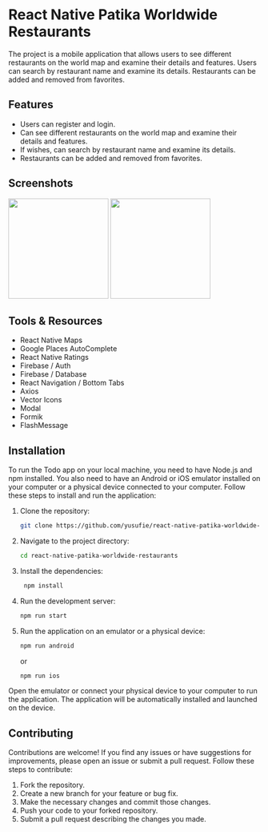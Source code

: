# React Native Patika Worldwide Restaurants

The project is a mobile application that allows users to see different restaurants on the world map and examine their details and features. Users can search by restaurant name and examine its details. Restaurants can be added and removed from favorites.

## Features

- Users can register and login.
- Can see different restaurants on the world map and examine their details and features.
- If wishes, can search by restaurant name and examine its details.
- Restaurants can be added and removed from favorites.


## Screenshots

<img src="./screenshots/readme_1.png" width="200">
<img src="./screenshots/readme_2.png" width="200">


## Tools & Resources
- React Native Maps
- Google Places AutoComplete
- React Native Ratings
- Firebase / Auth
- Firebase / Database
- React Navigation / Bottom Tabs
- Axios
- Vector Icons
- Modal
- Formik
- FlashMessage


## Installation

To run the Todo app on your local machine, you need to have Node.js and npm installed. You also need to have an Android or iOS emulator installed on your computer or a physical device connected to your computer. Follow these steps to install and run the application:

1. Clone the repository:

   ```bash
   git clone https://github.com/yusufie/react-native-patika-worldwide-restaurants.git
    ```

2. Navigate to the project directory:

   ```bash
   cd react-native-patika-worldwide-restaurants
   ```

3. Install the dependencies:

   ```bash
    npm install
    ```

4. Run the development server:

   ```bash
   npm run start
   ```

6. Run the application on an emulator or a physical device:

   ```bash
   npm run android
   ```

   or

   ```bash
   npm run ios
   ```

Open the emulator or connect your physical device to your computer to run the application. The application will be automatically installed and launched on the device.


## Contributing

Contributions are welcome! If you find any issues or have suggestions for improvements, please open an issue or submit a pull request. Follow these steps to contribute:

1. Fork the repository.
2. Create a new branch for your feature or bug fix.
3. Make the necessary changes and commit those changes.
4. Push your code to your forked repository.
5. Submit a pull request describing the changes you made.

